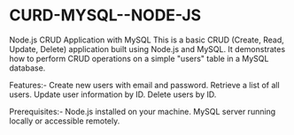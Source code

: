 # CURD-MYSQL--NODE-JS

Node.js CRUD Application with MySQL
This is a basic CRUD (Create, Read, Update, Delete) application built using Node.js and MySQL.
It demonstrates how to perform CRUD operations on a simple "users" table in a MySQL database.



Features:-
Create new users with email and password.
Retrieve a list of all users.
Update user information by ID.
Delete users by ID.


Prerequisites:-
Node.js installed on your machine.
MySQL server running locally or accessible remotely.
